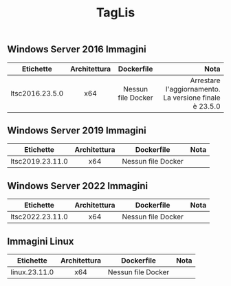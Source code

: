 ﻿---
title: TagLis
second_title: Aspose.Cells Cloud Documen
type: docs
url: /it/docker/tag-list/
description: Piattaforme supportate
weight: 30
---
##  Windows Server 2016 Immagini ##

Etichette | Architettura | Dockerfile | Nota
---|:--:|:--:|---:
ltsc2016.23.5.0 | x64 | Nessun file Docker | Arrestare l'aggiornamento. La versione finale è 23.5.0


##  Windows Server 2019 Immagini ##

Etichette | Architettura | Dockerfile | Nota
---|:--:|:--:|---:
ltsc2019.23.11.0 | x64 | Nessun file Docker |

##  Windows Server 2022 Immagini ##

Etichette | Architettura | Dockerfile | Nota
---|:--:|:--:|---:
 ltsc2022.23.11.0 | x64 | Nessun file Docker |

##  Immagini Linux ##

Etichette | Architettura | Dockerfile | Nota
---|:--:|:--:|---:
linux.23.11.0 | x64 | Nessun file Docker |
